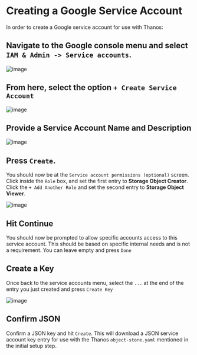 # Creating a Google Service Account

In order to create a Google service account for use with Thanos:

## Navigate to the Google console menu and select `IAM & Admin -> Service accounts`.

![image](https://user-images.githubusercontent.com/334480/66667677-95094780-ec21-11e9-860f-fe3edcbb0d4c.png)

## From here, select the option `+ Create Service Account`

![image](https://user-images.githubusercontent.com/334480/66667734-b4a07000-ec21-11e9-9683-de7600806910.png)

## Provide a Service Account Name and Description

![image](https://user-images.githubusercontent.com/334480/66667856-faf5cf00-ec21-11e9-817d-65c2dad92af4.png)

## Press `Create`.

You should now be at the `Service account permissions (optional)` screen. Click inside the `Role` box, and set the first entry to **Storage Object Creator**. Click the `+ Add Another Role` and set the second entry to **Storage Object Viewer**.

![image](https://user-images.githubusercontent.com/334480/66667955-2ed0f480-ec22-11e9-90cb-b160b8170aa4.png)

## Hit Continue

You should now be prompted to allow specific accounts access to this service account. This should be based on specific internal needs and is not a requirement. You can leave empty and press `Done`

## Create a Key

Once back to the service accounts menu, select the `...` at the end of the entry you just created and press `Create Key`

![image](https://user-images.githubusercontent.com/334480/66668267-d3ebcd00-ec22-11e9-9e8c-4f178b8dd265.png)

## Confirm JSON

Confirm a JSON key and hit `Create`. This will download a JSON service account key entry for use with the Thanos `object-store.yaml` mentioned in the initial setup step.


